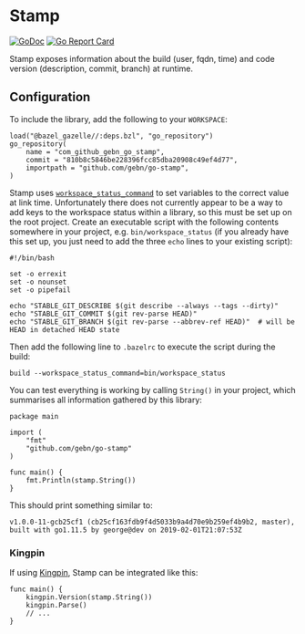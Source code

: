# Stamp

[![GoDoc](https://godoc.org/github.com/gebn/go-stamp?status.svg)](https://godoc.org/github.com/gebn/go-stamp)
[![Go Report Card](https://goreportcard.com/badge/github.com/gebn/go-stamp)](https://goreportcard.com/report/github.com/gebn/go-stamp)

Stamp exposes information about the build (user, fqdn, time) and code version (description, commit, branch) at runtime.

## Configuration

To include the library, add the following to your `WORKSPACE`:

    load("@bazel_gazelle//:deps.bzl", "go_repository")
    go_repository(
        name = "com_github_gebn_go_stamp",
        commit = "810b8c5846be228396fcc85dba20908c49ef4d77",
        importpath = "github.com/gebn/go-stamp",
    )

Stamp uses [`workspace_status_command`](https://docs.bazel.build/versions/master/user-manual.html#flag--workspace_status_command) to set variables to the correct value at link time.
Unfortunately there does not currently appear to be a way to add keys to the workspace status within a library, so this must be set up on the root project.
Create an executable script with the following contents somewhere in your project, e.g. `bin/workspace_status` (if you already have this set up, you just need to add the three `echo` lines to your existing script):

    #!/bin/bash

    set -o errexit
    set -o nounset
    set -o pipefail

    echo "STABLE_GIT_DESCRIBE $(git describe --always --tags --dirty)"
    echo "STABLE_GIT_COMMIT $(git rev-parse HEAD)"
    echo "STABLE_GIT_BRANCH $(git rev-parse --abbrev-ref HEAD)"  # will be HEAD in detached HEAD state

Then add the following line to `.bazelrc` to execute the script during the build:

    build --workspace_status_command=bin/workspace_status

You can test everything is working by calling `String()` in your project, which summarises all information gathered by this library:

    package main

    import (
        "fmt"
        "github.com/gebn/go-stamp"
    )

    func main() {
        fmt.Println(stamp.String())
    }

This should print something similar to:

    v1.0.0-11-gcb25cf1 (cb25cf163fdb9f4d5033b9a4d70e9b259ef4b9b2, master), built with go1.11.5 by george@dev on 2019-02-01T21:07:53Z

### Kingpin

If using [Kingpin](https://github.com/alecthomas/kingpin), Stamp can be integrated like this:

    func main() {
        kingpin.Version(stamp.String())
        kingpin.Parse()
        // ...
    }
